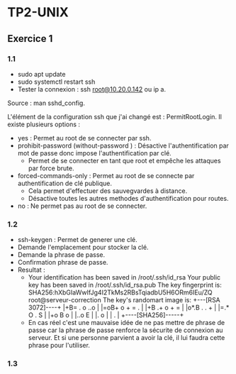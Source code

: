 # TP2-UNIX

## Exercice 1
### 1.1
- sudo apt update
- sudo systemctl restart ssh
- Tester la connexion : ssh root@10.20.0.142 ou ip a.

Source : man sshd_config.

L'élément de la configuration ssh que j'ai changé est : PermitRootLogin.
Il existe plusieurs options : 
  - yes : Permet au root de se connecter par ssh.
  - prohibit-password (without-password ) : Désactive l'authentification par mot de passe donc impose l'authentification par clé.
    - Permet de se connecter en tant que root et empêche les attaques par force brute.
  - forced-commands-only : Permet au root de se connecte par authentification de clé publique.
    - Cela permet d'effectuer des sauvegvardes à distance.
    - Désactive toutes les autres methodes d'authentification pour routes.
  - no : Ne permet pas au root de se connecter.

### 1.2

- ssh-keygen : Permet de generer une clé.
- Demande l'emplacement pour stocker la clé.
- Demande la phrase de passe.
- Confirmation phrase de passe.
- Resultat :
  - Your identification has been saved in /root/.ssh/id_rsa
    Your public key has been saved in /root/.ssh/id_rsa.pub
    The key fingerprint is:
    SHA256:hXbGIaWwIfJg4I2TkMs2RBsTqiadbU5H6ORm6IEu/ZQ root@serveur-correction
    The key's randomart image is:
    +---[RSA 3072]----+
    |+B= . o ..o      |
    |=oB+ o + = .     |
    |+B .+ o + =      |
    |o*.B . . +       |
    |=.* O . S        |
    |+o B o           |
    |..o E            |
    |.  o             |
    |    .            |
    +----[SHA256]-----+
  - En cas réel c'est une mauvaise idée de ne pas mettre de phrase de passe car la phrase de        passe renforce la sécurite de connexion au serveur. Et si une personne parvient a avoir la clé, il lui faudra cette phrase pour l'utiliser.


### 1.3


    

